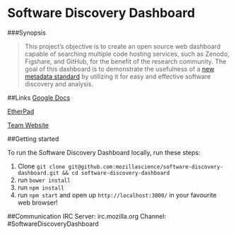 # Software Discovery Dashboard

###Synopsis

>This project’s objective is to create an open source web dashboard capable of searching multiple code hosting services, such as Zenodo, Figshare, and GitHub, for the benefit of the research community. The goal of this dashboard is to demonstrate the usefulness of a [new metadata standard](https://github.com/mbjones/codemeta) by utilizing it for easy and effective software discovery and analysis.

##Links
[Google Docs](https://drive.google.com/folderview?id=0B_kNLNI7Rky0fl9hZE9xZF9GV3FVSHVqdjVSV0tONDhlV2JRcWhEZWx3cDdQaXpNY2U1SEk&usp=sharing)

[EtherPad](https://public.etherpad-mozilla.org/p/sciencelab-sdd)

[Team Website](http://mozillascience.github.io/software-discovery-dashboard/)

##Getting started

To run the Software Discovery Dashboard locally, run these steps:

1. Clone `git clone git@github.com:mozillascience/software-discovery-dashboard.git && cd software-discovery-dashboard`
2. run `bower install`
3. run `npm install`
4. run `npm start` and open up `http://localhost:3000/` in your favourite web browser!

##Communication
  IRC
  Server: irc.mozilla.org
  Channel: #SoftwareDiscoveryDashboard
